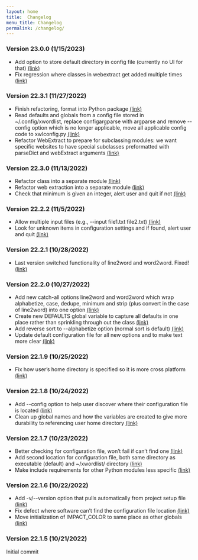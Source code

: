 ```yaml
---
layout: home
title:  Changelog
menu_title: Changelog
permalink: /changelog/
---
```


### Version 23.0.0 (1/15/2023)
* Add option to store default directory in config file (currently no UI for that)  [(link)](https://github.com/aanker/xwordlist/commit/18f8db2de9e44fd499d81459c97d956202fb04bf)
* Fix regression where classes in webextract get added multiple times [(link)](https://github.com/aanker/xwordlist/commit/c26aac06409b0bef21ca6d59389ed7e3cc7b7628)

### Version 22.3.1 (11/27/2022)
* Finish refactoring, format into Python package [(link)](https://github.com/aanker/xwordlist/commit/f7be7a4202df10739171c7f49f0e7b749156724f)
* Read defaults and globals from a config file stored in ~/.config/xwordlist, replace configargparse with argparse and remove --config option which is no longer applicable, move all applicable config code to xwlconfig.py [(link)](https://github.com/aanker/xwordlist/commit/87f576d6ae61ffe1d0a34dc98e92a9b08acd0dd1)
* Refactor WebExtract to prepare for subclassing modules: we want specific websites to have special subclasses preformatted with parseDict and webExtract arguments [(link)](https://github.com/aanker/xwordlist/commit/da18b38751a33387a084821e9ce793e63f74ae7d)

### Version 22.3.0 (11/13/2022)
* Refactor class into a separate module [(link)](https://github.com/aanker/xwordlist/commit/d05aefb47d1752bc2b2f000a67322dfd20782b71)
* Refactor web extraction into a separate module [(link)](https://github.com/aanker/xwordlist/commit/d05aefb47d1752bc2b2f000a67322dfd20782b71)
* Check that minimum is given an integer, alert user and quit if not [(link)](https://github.com/aanker/xwordlist/commit/d05aefb47d1752bc2b2f000a67322dfd20782b71)

### Version 22.2.2 (11/5/2022)
* Allow multiple input files (e.g., --input file1.txt file2.txt) [(link)](https://github.com/aanker/xwordlist/commit/a0a32ad09dd429f04988582a6d034a9869979c55)
* Look for unknown items in configuration settings and if found, alert user and quit [(link)](https://github.com/aanker/xwordlist/commit/09f91f6130fceff2e4d2e642dc9fe398f99467f1)

### Version 22.2.1 (10/28/2022)
* Last version switched functionality of line2word and word2word. Fixed! [(link)](https://github.com/aanker/xwordlist/commit/297b196f8d588cdd30cbd4c3fc2bef20ae51b3f5)

### Version 22.2.0 (10/27/2022)
* Add new catch-all options line2word and word2word which wrap alphabetize, case, dedupe, minimum and strip (plus convert in the case of line2word) into one option [(link)](https://github.com/aanker/xwordlist/commit/cbe5fd06dbc4d2a7ccb7d6b389ca5e8ca4772f4b)
* Create new DEFAULTS global variable to capture all defaults in one place rather than sprinkling through out the class [(link)](https://github.com/aanker/xwordlist/commit/0f495726e6103a96fd8a6018a82eb72856167b94)
* Add reverse sort to --alphabetize option (normal sort is default) [(link)](https://github.com/aanker/xwordlist/commit/cbe1d80bc940a5af60e4701bc64734f4d6509f20)
* Update default configuration file for all new options and to make text more clear [(link)](https://github.com/aanker/xwordlist/commit/c75110d03dd1a0c929f5787e5976270fea92808d)

### Version 22.1.9 (10/25/2022)
* Fix how user’s home directory is specified so it is more cross platform [(link)](https://github.com/aanker/xwordlist/commit/0e0edd4d892ee53525e948ea85e4e38cb1c92ba8)

### Version 22.1.8 (10/24/2022)
* Add --config option to help user discover where their configuration file is located [(link)](https://github.com/aanker/xwordlist/commit/bdc0a3b10cbbc05871243951fc38d827a24960ed)
* Clean up global names and how the variables are created to give more durability to referencing user home directory [(link)](https://github.com/aanker/xwordlist/commit/f2e9194937df29d054ca9f20e6e288a580c36c3e)

### Version 22.1.7 (10/23/2022)

* Better checking for configuration file, won’t fail if can’t find one [(link)](https://github.com/aanker/xwordlist/commit/10f32284c8bb54b47e713ee84dfae003bd9ab6ea)
* Add second location for configuration file, both same directory as executable (default) and \~/xwordlist/ directory [(link)](https://github.com/aanker/xwordlist/commit/d0a07f11a4d979a87c8e5d513e1979f7c6672732)
* Make include requirements for other Python modules less specific [(link)](https://github.com/aanker/xwordlist/commit/1fd258eaff6d40df357fc145778c8d1e26a4b9dc)

### Version 22.1.6 (10/22/2022)

* Add -v/--version option that pulls automatically from project setup file [(link)](https://github.com/aanker/xwordlist/commit/fdefd21931bd54a398c8234585934741cc079f2d)
* Fix defect where software can’t find the configuration file location [(link)](https://github.com/aanker/xwordlist/commit/3b6b76ba8d2fdcefa76a0efd56fe920394ac7f90)
* Move initialization of IMPACT_COLOR to same place as other globals [(link)](https://github.com/aanker/xwordlist/commit/d2f9873d01bbb1d49448bd0f00e861c8106da4cd)

### Version 22.1.5 (10/21/2022)

Initial commit
